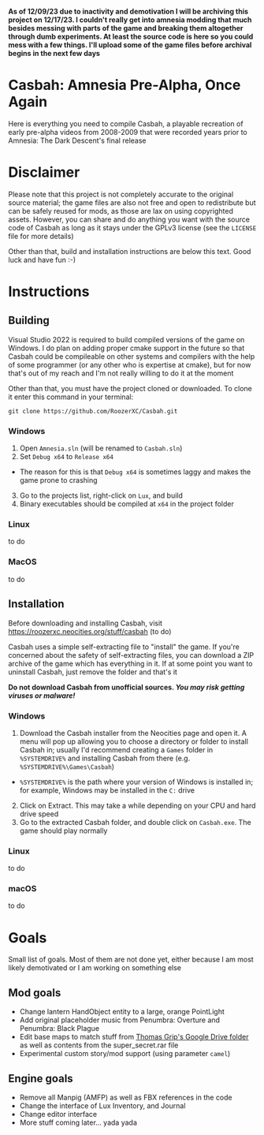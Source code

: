 **As of 12/09/23 due to inactivity and demotivation I will be archiving this project on 12/17/23. I couldn't really get into amnesia modding that much besides messing with parts of the game and breaking them altogether through dumb experiments. At least the source code is here so you could mess with a few things. I'll upload some of the game files before archival begins in the next few days**

# Casbah: Amnesia Pre-Alpha, Once Again
Here is everything you need to compile Casbah, a playable recreation of early pre-alpha videos from 2008-2009 that were recorded years prior to Amnesia: The Dark Descent's final release

# Disclaimer
Please note that this project is not completely accurate to the original source material; the game files are also not free and open to redistribute but can be safely reused for mods, as those are lax on using copyrighted assets. However, you can share and do anything you want with the source code of Casbah as long as it stays under the GPLv3 license (see the `LICENSE` file for more details)

Other than that, build and installation instructions are below this text. Good luck and have fun :-)

# Instructions
## Building
Visual Studio 2022 is required to build compiled versions of the game on Windows. I do plan on adding proper cmake support in the future so that Casbah could be compileable on other systems and compilers with the help of some programmer (or any other who is expertise at cmake), but for now that's out of my reach and I'm not really willing to do it at the moment

Other than that, you must have the project cloned or downloaded. To clone it enter this command in your terminal:
```
git clone https://github.com/RoozerXC/Casbah.git
```

### Windows
1. Open `Amnesia.sln` (will be renamed to `Casbah.sln`)
2. Set `Debug x64` to `Release x64`
- The reason for this is that `Debug x64` is sometimes laggy and makes the game prone to crashing
3. Go to the projects list, right-click on `Lux`, and build
4. Binary executables should be compiled at `x64` in the project folder

### Linux
to do

### MacOS
to do

## Installation
Before downloading and installing Casbah, visit https://roozerxc.neocities.org/stuff/casbah (to do)

Casbah uses a simple self-extracting file to "install" the game. If you're concerned about the safety of self-extracting files, you can download a ZIP archive of the game which has everything in it. If at some point you want to uninstall Casbah, just remove the folder and that's it

**Do not download Casbah from unofficial sources. _You may risk getting viruses or malware!_**

### Windows
1. Download the Casbah installer from the Neocities page and open it. A menu will pop up allowing you to choose a directory or folder to install Casbah in; usually I'd recommend creating a `Games` folder in `%SYSTEMDRIVE%` and installing Casbah from there (e.g. `%SYSTEMDRIVE%\Games\Casbah`)
- `%SYSTEMDRIVE%` is the path where your version of Windows is installed in; for example, Windows may be installed in the `C:` drive
2. Click on Extract. This may take a while depending on your CPU and hard drive speed
3. Go to the extracted Casbah folder, and double click on `Casbah.exe`. The game should play normally

### Linux
to do

### macOS
to do

# Goals
Small list of goals. Most of them are not done yet, either because I am most likely demotivated or I am working on something else

## Mod goals
- Change lantern HandObject entity to a large, orange PointLight
- Add original placeholder music from Penumbra: Overture and Penumbra: Black Plague
- Edit base maps to match stuff from [Thomas Grip's Google Drive folder](https://drive.google.com/drive/folders/0B46VxpjfO5WCd0g1a2FtT2psdWc) as well as contents from the super_secret.rar file
- Experimental custom story/mod support (using parameter `camel`)

## Engine goals
- Remove all Manpig (AMFP) as well as FBX references in the code
- Change the interface of Lux Inventory, and Journal
- Change editor interface
- More stuff coming later... yada yada

